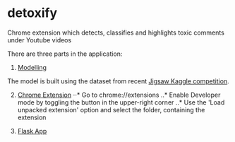 # detoxify
Chrome extension which detects, classifies and highlights toxic comments under Youtube videos

There are three parts in the application:

1. [Modelling](notebooks/)

The model is built using the dataset from recent [Jigsaw Kaggle competition](https://www.kaggle.com/c/jigsaw-unintended-bias-in-toxicity-classification). 

2. [Chrome Extension](chrome_extension/)
⋅⋅* Go to chrome://extensions
..* Enable Developer mode by toggling the button in the upper-right corner
..* Use the 'Load unpacked extension' option and select the folder, containing the extension


3. [Flask App](flask_app/)
